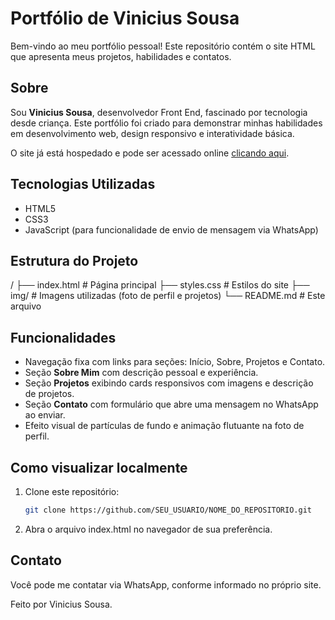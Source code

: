 # Portfólio de Vinicius Sousa

Bem-vindo ao meu portfólio pessoal! Este repositório contém o site HTML que apresenta meus projetos, habilidades e contatos.

## Sobre

Sou **Vinicius Sousa**, desenvolvedor Front End, fascinado por tecnologia desde criança. Este portfólio foi criado para demonstrar minhas habilidades em desenvolvimento web, design responsivo e interatividade básica.

O site já está hospedado e pode ser acessado online [clicando aqui](URL_DO_SEU_SITE).

## Tecnologias Utilizadas

- HTML5  
- CSS3  
- JavaScript (para funcionalidade de envio de mensagem via WhatsApp)  

## Estrutura do Projeto

/
├── index.html   # Página principal
├── styles.css   # Estilos do site
├── img/         # Imagens utilizadas (foto de perfil e projetos)
└── README.md    # Este arquivo

## Funcionalidades

- Navegação fixa com links para seções: Início, Sobre, Projetos e Contato.  
- Seção **Sobre Mim** com descrição pessoal e experiência.  
- Seção **Projetos** exibindo cards responsivos com imagens e descrição de projetos.  
- Seção **Contato** com formulário que abre uma mensagem no WhatsApp ao enviar.  
- Efeito visual de partículas de fundo e animação flutuante na foto de perfil.  

## Como visualizar localmente

1. Clone este repositório:  
   ```bash
   git clone https://github.com/SEU_USUARIO/NOME_DO_REPOSITORIO.git

2. Abra o arquivo index.html no navegador de sua preferência.

## Contato

Você pode me contatar via WhatsApp, conforme informado no próprio site.

Feito por Vinicius Sousa.
